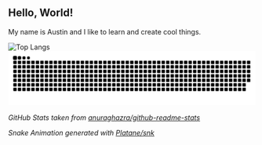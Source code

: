 ## Hello, World!
My name is Austin and I like to learn and create cool things.

![Top Langs](https://github-readme-stats.vercel.app/api/top-langs/?username=ankhoa1212&hide_progress=true&layout=compact&langs_count=12&theme=transparent)
<picture>
  <source media="(prefers-color-scheme: dark)" srcset="https://raw.githubusercontent.com/ankhoa1212/ankhoa1212/output/github-contribution-grid-snake-dark.svg">
  <source media="(prefers-color-scheme: light)" srcset="https://raw.githubusercontent.com/ankhoa1212/ankhoa1212/output/github-contribution-grid-snake.svg">
  <img alt="github contribution grid snake animation" src="https://raw.githubusercontent.com/ankhoa1212/ankhoa1212/output/github-contribution-grid-snake.svg">
</picture>

_GitHub Stats taken from [anuraghazra/github-readme-stats](https://github.com/anuraghazra/github-readme-stats)_

_Snake Animation generated with [Platane/snk](https://github.com/Platane/snk)_
